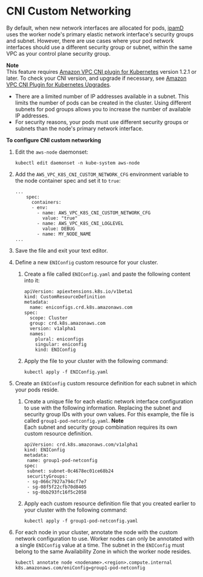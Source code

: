 # CNI Custom Networking<a name="cni-custom-network"></a>

By default, when new network interfaces are allocated for pods, [ipamD](https://github.com/aws/amazon-vpc-cni-k8s/blob/master/docs/cni-proposal.md) uses the worker node's primary elastic network interface's security groups and subnet\. However, there are use cases where your pod network interfaces should use a different security group or subnet, within the same VPC as your control plane security group\.

**Note**  
This feature requires [Amazon VPC CNI plugin for Kubernetes](https://github.com/aws/amazon-vpc-cni-k8s) version 1\.2\.1 or later\. To check your CNI version, and upgrade if necessary, see [Amazon VPC CNI Plugin for Kubernetes Upgrades](cni-upgrades.md)\.
+ There are a limited number of IP addresses available in a subnet\. This limits the number of pods can be created in the cluster\. Using different subnets for pod groups allows you to increase the number of available IP addresses\.
+ For security reasons, your pods must use different security groups or subnets than the node's primary network interface\.

**To configure CNI custom networking**

1. Edit the `aws-node` daemonset:

   ```
   kubectl edit daemonset -n kube-system aws-node
   ```

1. Add the `AWS_VPC_K8S_CNI_CUSTOM_NETWORK_CFG` environment variable to the node container spec and set it to `true`:

   ```
   ...
       spec:
         containers:
         - env:
           - name: AWS_VPC_K8S_CNI_CUSTOM_NETWORK_CFG
             value: "true"
           - name: AWS_VPC_K8S_CNI_LOGLEVEL
             value: DEBUG
           - name: MY_NODE_NAME
   ...
   ```

1. Save the file and exit your text editor\.

1. Define a new `ENIConfig` custom resource for your cluster\.

   1. Create a file called `ENIConfig.yaml` and paste the following content into it:

      ```
      apiVersion: apiextensions.k8s.io/v1beta1
      kind: CustomResourceDefinition
      metadata:
        name: eniconfigs.crd.k8s.amazonaws.com
      spec:
        scope: Cluster
        group: crd.k8s.amazonaws.com
        version: v1alpha1
        names:
          plural: eniconfigs
          singular: eniconfig
          kind: ENIConfig
      ```

   1. Apply the file to your cluster with the following command:

      ```
      kubectl apply -f ENIConfig.yaml
      ```

1. Create an `ENIConfig` custom resource definition for each subnet in which your pods reside\.

   1. Create a unique file for each elastic network interface configuration to use with the following information\. Replacing the subnet and security group IDs with your own values\. For this example, the file is called `group1-pod-netconfig.yaml`\.
**Note**  
Each subnet and security group combination requires its own custom resource definition\.

      ```
      apiVersion: crd.k8s.amazonaws.com/v1alpha1
      kind: ENIConfig
      metadata:
       name: group1-pod-netconfig
      spec:
       subnet: subnet-0c4678ec01ce68b24
       securityGroups:
       - sg-066c7927a794cf7e7
       - sg-08f5f22cfb70d8405
       - sg-0bb293fc16f5c2058
      ```

   1. Apply each custom resource definition file that you created earlier to your cluster with the following command:

      ```
      kubectl apply -f group1-pod-netconfig.yaml
      ```

1. For each node in your cluster, annotate the node with the custom network configuration to use\. Worker nodes can only be annotated with a single `ENIConfig` value at a time\. The subnet in the `ENIConfig` must belong to the same Availability Zone in which the worker node resides\.

   ```
   kubectl annotate node <nodename>.<region>.compute.internal k8s.amazonaws.com/eniConfig=group1-pod-netconfig
   ```